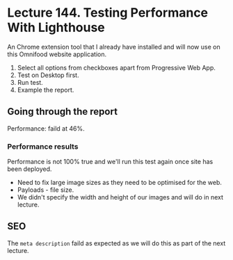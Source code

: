 # Lecture 144. Testing Performance With Lighthouse

An Chrome extension tool that I already have installed and will now use on this Omnifood website application.

1. Select all options from checkboxes apart from Progressive Web App.
2. Test on Desktop first.
3. Run test.
4. Example the report.

## Going through the report

Performance: faild at 46%.

### Performance results

Performance is not 100% true and we'll run this test again once site has been deployed.

- Need to fix large image sizes as they need to be optimised for the web.
- Payloads - file size.
- We didn't specify the width and height of our images and will do in next lecture.

## SEO

The `meta description` faild as expected as we will do this as part of the next lecture.
